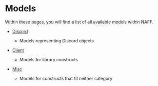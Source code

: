 # Models

Within these pages, you will find a list of all available models within NAFF.

- [Discord](Discord)
    - Models representing Discord objects

- [Client](Naff)
    - Models for library constructs

- [Misc](Misc)
    - Models for constructs that fit neither category
